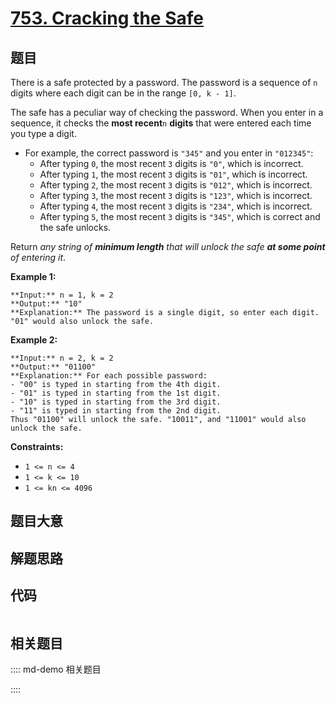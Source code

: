 # [753. Cracking the Safe](https://leetcode.com/problems/cracking-the-safe)

## 题目

There is a safe protected by a password. The password is a sequence of `n`
digits where each digit can be in the range `[0, k - 1]`.

The safe has a peculiar way of checking the password. When you enter in a
sequence, it checks the **most recent**`n` **digits** that were entered each
time you type a digit.

  * For example, the correct password is `"345"` and you enter in `"012345"`: 
    * After typing `0`, the most recent `3` digits is `"0"`, which is incorrect.
    * After typing `1`, the most recent `3` digits is `"01"`, which is incorrect.
    * After typing `2`, the most recent `3` digits is `"012"`, which is incorrect.
    * After typing `3`, the most recent `3` digits is `"123"`, which is incorrect.
    * After typing `4`, the most recent `3` digits is `"234"`, which is incorrect.
    * After typing `5`, the most recent `3` digits is `"345"`, which is correct and the safe unlocks.

Return _any string of **minimum length** that will unlock the safe **at some
point** of entering it_.



**Example 1:**

    
    
    **Input:** n = 1, k = 2
    **Output:** "10"
    **Explanation:** The password is a single digit, so enter each digit. "01" would also unlock the safe.
    

**Example 2:**

    
    
    **Input:** n = 2, k = 2
    **Output:** "01100"
    **Explanation:** For each possible password:
    - "00" is typed in starting from the 4th digit.
    - "01" is typed in starting from the 1st digit.
    - "10" is typed in starting from the 3rd digit.
    - "11" is typed in starting from the 2nd digit.
    Thus "01100" will unlock the safe. "10011", and "11001" would also unlock the safe.
    



**Constraints:**

  * `1 <= n <= 4`
  * `1 <= k <= 10`
  * `1 <= kn <= 4096`


## 题目大意

## 解题思路

## 代码

```javascript

```

## 相关题目

:::: md-demo 相关题目

::::
